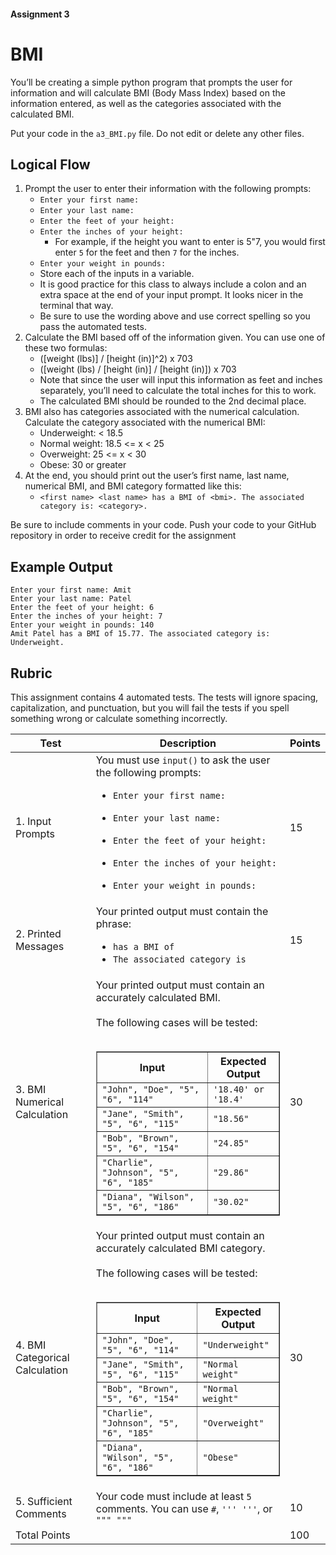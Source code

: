 #### Assignment 3
# BMI
You’ll be creating a simple python program that prompts the user for information and will calculate BMI (Body Mass Index) based on the information entered, as well as the categories associated with the calculated BMI.

Put your code in the `a3_BMI.py` file. Do not edit or delete any other files.


## Logical Flow
1. Prompt the user to enter their information with the following prompts:
    - `Enter your first name: `
    - `Enter your last name: `
    - `Enter the feet of your height: `
    - `Enter the inches of your height: `
        - For example, if the height you want to enter is 5"7, you would first enter `5` for the feet and then `7` for the inches.
    - `Enter your weight in pounds: `
    - Store each of the inputs in a variable.
    - It is good practice for this class to always include a colon and an extra space at the end of your input prompt. It looks nicer in the terminal that way.
    - Be sure to use the wording above and use correct spelling so you pass the automated tests.
2. Calculate the BMI based off of the information given. You can use one of these two formulas:
    - ([weight (lbs)] / [height (in)]^2) x 703
    - ([weight (lbs) / [height (in)] / [height (in)]) x 703
    - Note that since the user will input this information as feet and inches separately, you’ll need to calculate the total inches for this to work.
    - The calculated BMI should be rounded to the 2nd decimal place.
3. BMI also has categories associated with the numerical calculation. Calculate the category associated with the numerical BMI:
    - Underweight:  < 18.5
    - Normal weight:  18.5 <= x < 25
    - Overweight:  25 <= x < 30
    - Obese:  30 or greater
4. At the end, you should print out the user’s first name, last name, numerical BMI, and BMI category formatted like this:
    - `<first name> <last name> has a BMI of <bmi>. The associated category is: <category>.`


Be sure to include comments in your code. Push your code to your GitHub repository in order to receive credit for the assignment

## Example Output

```
Enter your first name: Amit
Enter your last name: Patel
Enter the feet of your height: 6
Enter the inches of your height: 7
Enter your weight in pounds: 140
Amit Patel has a BMI of 15.77. The associated category is: Underweight.
```

## Rubric
This assignment contains 4 automated tests. The tests will ignore spacing, capitalization, and punctuation, but you will fail the tests if you spell something wrong or calculate something incorrectly.
<table>
<thead>
    <tr>
        <th>Test</th>
        <th>Description</th>
        <th>Points</th>
    </tr>
</thead>
<tbody>
    <tr>
        <td>1. Input Prompts</td>
        <td>You must use <code>input()</code> to ask the user the following prompts:
        <ul>
          <li><code>Enter your first name: </code></li>
        </ul>
        <ul>
          <li><code>Enter your last name: </code></li>
        </ul>
        <ul>
          <li><code>Enter the feet of your height: </code></li>
        </ul> 
        <ul>
          <li><code>Enter the inches of your height: </code></li>
        </ul> 
        <ul>
          <li><code>Enter your weight in pounds: </code></li>
        </ul>   
        </td>
        <td>15</td>
    </tr>
    <tr>
        <td>2. Printed Messages</td>
        <td>Your printed output must contain the phrase:
          <ul>
            <li><code>has a BMI of</code></li>
            <li><code>The associated category is</code></li>
          </ul>        
        </td>
        <td>15</td>
    </tr>
    <tr>
        <td>3. BMI Numerical Calculation</td>
        <td>Your printed output must contain an accurately calculated BMI.<br><br>
        The following cases will be tested:<br><br>
        <table border="1">
          <thead>
            <tr>
              <th>Input</th>
              <th>Expected Output</th>
            </tr>
          </thead>
          <tbody>
            <tr>
              <td><code>"John", "Doe", "5", "6", "114"</code></td>
              <td><code>'18.40' or '18.4'</code></td>
            </tr>
            <tr>
              <td><code>"Jane", "Smith", "5", "6", "115"</code></td>
              <td><code>"18.56"</code></td>
            </tr>
            <tr>
              <td><code>"Bob", "Brown", "5", "6", "154"</code></td>
              <td><code>"24.85"</code></td>
            </tr>
            <tr>
              <td><code>"Charlie", "Johnson", "5", "6", "185"</code></td>
              <td><code>"29.86"</code></td>
            </tr>
            <tr>
              <td><code>"Diana", "Wilson", "5", "6", "186"</code></td>
              <td><code>"30.02"</code></td>
            </tr>
          </tbody>
        </table>
        </td>
        <td>30</td>
    </tr>
        <tr>
        <td>4. BMI Categorical Calculation</td>
        <td>Your printed output must contain an accurately calculated BMI category.<br><br>
        The following cases will be tested:<br><br>
        <table border="1">
          <thead>
            <tr>
              <th>Input</th>
              <th>Expected Output</th>
            </tr>
          </thead>
          <tbody>
            <tr>
              <td><code>"John", "Doe", "5", "6", "114"</code></td>
              <td><code>"Underweight"</code></td>
            </tr>
            <tr>
              <td><code>"Jane", "Smith", "5", "6", "115"</code></td>
              <td><code>"Normal weight"</code></td>
            </tr>
            <tr>
              <td><code>"Bob", "Brown", "5", "6", "154"</code></td>
              <td><code>"Normal weight"</code></td>
            </tr>
            <tr>
              <td><code>"Charlie", "Johnson", "5", "6", "185"</code></td>
              <td><code>"Overweight"</code></td>
            </tr>
            <tr>
              <td><code>"Diana", "Wilson", "5", "6", "186"</code></td>
              <td><code>"Obese"</code></td>
            </tr>
          </tbody>
        </table>
        </td>
        <td>30</td>
    </tr>
    <tr>
        <td>5. Sufficient Comments </td>
        <td>Your code must include at least <code>5</code> comments. You can use <code>#</code>, <code>''' '''</code>, or <code>""" """</code></td>
        <td>10</td>
    </tr>
    <tr>
        <td colspan="2">Total Points</td>
        <td>100</td>
  </tr>
</tbody>
</table>